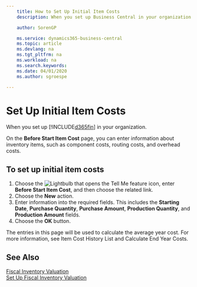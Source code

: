 ```yaml
---
    title: How to Set Up Initial Item Costs
    description: When you set up Business Central in your organization.

    author: SorenGP

    ms.service: dynamics365-business-central
    ms.topic: article
    ms.devlang: na
    ms.tgt_pltfrm: na
    ms.workload: na
    ms.search.keywords:
    ms.date: 04/01/2020
    ms.author: sgroespe

---
```

# Set Up Initial Item Costs
When you set up [!INCLUDE[d365fin](../../includes/d365fin_md.md)] in your organization.  

On the **Before Start Item Cost** page, you can enter information about inventory items, such as component costs, routing costs, and overhead costs.  

## To set up initial item costs  

1.  Choose the ![Lightbulb that opens the Tell Me feature](../../media/ui-search/search_small.png "Tell me what you want to do") icon, enter **Before Start Item Cost**, and then choose the related link.  
2.  Choose the **New** action.  
3.  Enter information into the required fields. This includes the **Starting Date**, **Purchase Quantity**, **Purchase Amount**, **Production Quantity**, and **Production Amount** fields.  
4.  Choose the **OK** button.  

The entries in this page will be used to calculate the average year cost. For more information, see Item Cost History List and Calculate End Year Costs.  

## See Also  
 [Fiscal Inventory Valuation](fiscal-inventory-valuation.md)   
 [Set Up Fiscal Inventory Valuation](how-to-set-up-fiscal-inventory-valuation.md)   
